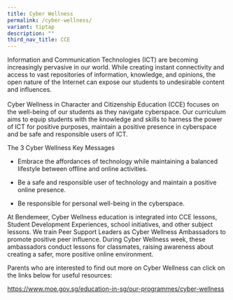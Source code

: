 ```yaml
---
title: Cyber Wellness
permalink: /cyber-wellness/
variant: tiptap
description: ""
third_nav_title: CCE
---
```

<p>Information and Communication Technologies (ICT) are becoming increasingly
pervasive in our world. While creating instant connectivity and access
to vast repositories of information, knowledge, and opinions, the open
nature of the Internet can expose our students to undesirable content and
influences.
<br>
<br>Cyber Wellness in Character and Citizenship Education (CCE) focuses on
the well-being of our students as they navigate cyberspace. Our curriculum
aims to equip students with the knowledge and skills to harness the power
of ICT for positive purposes, maintain a positive presence in cyberspace
and be safe and responsible users of ICT.</p>
<p>The 3 Cyber Wellness Key Messages</p>
<ul>
<li>
<p>Embrace the affordances of technology while maintaining a balanced lifestyle
between offline and online activities.</p>
</li>
<li>
<p>Be a safe and responsible user of technology and maintain a positive online
presence.</p>
</li>
<li>
<p>Be responsible for personal well-being in the cyberspace.</p>
</li>
</ul>
<p>At Bendemeer, Cyber Wellness education is integrated into CCE lessons,
Student Development Experiences, school initiatives, and other subject
lessons. We train Peer Support Leaders as Cyber Wellness Ambassadors to
promote positive peer influence. During Cyber Wellness week, these ambassadors
conduct lessons for classmates, raising awareness about creating a safer,
more positive online environment.
<br>
</p>
<p>Parents who are interested to find out more on Cyber Wellness can click
on the links below for useful resources:</p>
<p><a href="https://www.moe.gov.sg/education-in-sg/our-programmes/cyber-wellness" rel="noopener noreferrer nofollow" target="_blank"><u>https://www.moe.gov.sg/education-in-sg/our-programmes/cyber-wellness</u></a>
</p>
<p>
<br>
</p>